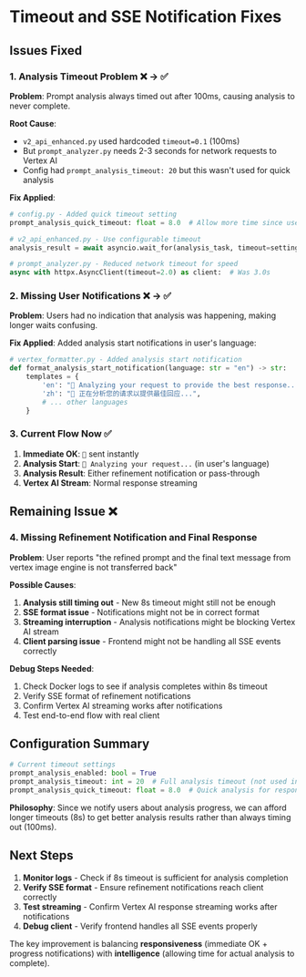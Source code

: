 # Timeout and SSE Notification Fixes

## Issues Fixed

### 1. Analysis Timeout Problem ❌ → ✅
**Problem**: Prompt analysis always timed out after 100ms, causing analysis to never complete.

**Root Cause**: 
- `v2_api_enhanced.py` used hardcoded `timeout=0.1` (100ms)  
- But `prompt_analyzer.py` needs 2-3 seconds for network requests to Vertex AI
- Config had `prompt_analysis_timeout: 20` but this wasn't used for quick analysis

**Fix Applied**:
```python
# config.py - Added quick timeout setting
prompt_analysis_quick_timeout: float = 8.0  # Allow more time since user is notified

# v2_api_enhanced.py - Use configurable timeout
analysis_result = await asyncio.wait_for(analysis_task, timeout=settings.prompt_analysis_quick_timeout)

# prompt_analyzer.py - Reduced network timeout for speed
async with httpx.AsyncClient(timeout=2.0) as client:  # Was 3.0s
```

### 2. Missing User Notifications ❌ → ✅
**Problem**: Users had no indication that analysis was happening, making longer waits confusing.

**Fix Applied**: Added analysis start notifications in user's language:
```python
# vertex_formatter.py - Added analysis start notification
def format_analysis_start_notification(language: str = "en") -> str:
    templates = {
        'en': "🧠 Analyzing your request to provide the best response...",
        'zh': "🧠 正在分析您的请求以提供最佳回应...",
        # ... other languages
    }
```

### 3. Current Flow Now ✅
1. **Immediate OK**: `🤖` sent instantly
2. **Analysis Start**: `🧠 Analyzing your request...` (in user's language)  
3. **Analysis Result**: Either refinement notification or pass-through
4. **Vertex AI Stream**: Normal response streaming

## Remaining Issue ❌

### 4. Missing Refinement Notification and Final Response
**Problem**: User reports "the refined prompt and the final text message from vertex image engine is not transferred back"

**Possible Causes**:
1. **Analysis still timing out** - New 8s timeout might still not be enough
2. **SSE format issue** - Notifications might not be in correct format
3. **Streaming interruption** - Analysis notifications might be blocking Vertex AI stream
4. **Client parsing issue** - Frontend might not be handling all SSE events correctly

**Debug Steps Needed**:
1. Check Docker logs to see if analysis completes within 8s timeout
2. Verify SSE format of refinement notifications
3. Confirm Vertex AI streaming works after notifications
4. Test end-to-end flow with real client

## Configuration Summary

```python
# Current timeout settings
prompt_analysis_enabled: bool = True
prompt_analysis_timeout: int = 20  # Full analysis timeout (not used in quick mode)
prompt_analysis_quick_timeout: float = 8.0  # Quick analysis for responsiveness
```

**Philosophy**: Since we notify users about analysis progress, we can afford longer timeouts (8s) to get better analysis results rather than always timing out (100ms).

## Next Steps

1. **Monitor logs** - Check if 8s timeout is sufficient for analysis completion
2. **Verify SSE format** - Ensure refinement notifications reach client correctly  
3. **Test streaming** - Confirm Vertex AI response streaming works after notifications
4. **Debug client** - Verify frontend handles all SSE events properly

The key improvement is balancing **responsiveness** (immediate OK + progress notifications) with **intelligence** (allowing time for actual analysis to complete).
